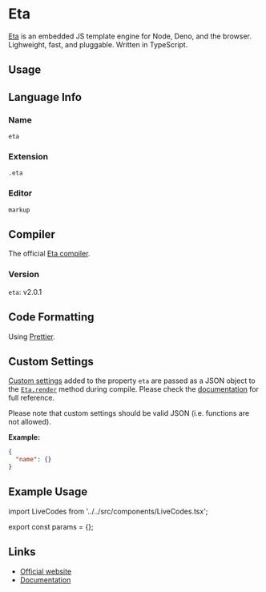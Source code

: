 # Eta

[Eta](https://eta.js.org/) is an embedded JS template engine for Node, Deno, and the browser. Lighweight, fast, and pluggable. Written in TypeScript.

## Usage

## Language Info

### Name

`eta`

### Extension

`.eta`

### Editor

`markup`

## Compiler

The official [Eta compiler](https://www.npmjs.com/package/eta).

### Version

`eta`: v2.0.1

## Code Formatting

Using [Prettier](https://prettier.io/).

## Custom Settings

[Custom settings](../advanced/custom-settings.md) added to the property `eta` are passed as a JSON object to the [`Eta.render`](https://eta.js.org/docs/api/rendering) method during compile. Please check the [documentation](https://eta.js.org/docs/api/configuration) for full reference.

Please note that custom settings should be valid JSON (i.e. functions are not allowed).

**Example:**

```json
{
  "name": {}
}
```

## Example Usage

import LiveCodes from '../../src/components/LiveCodes.tsx';

export const params = {};

<LiveCodes params={params}></LiveCodes>

## Links

- [Official website](https://eta.js.org/)
- [Documentation](https://eta.js.org/docs/learn)
